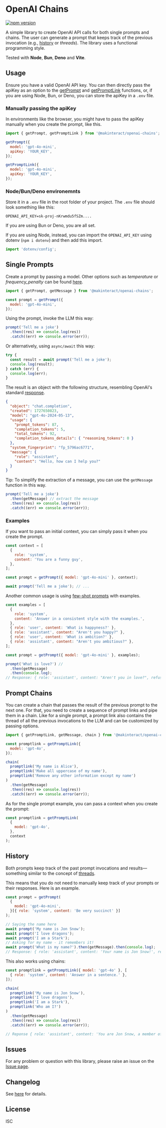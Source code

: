 # OpenAI Chains

[![npm version](https://badge.fury.io/js/@makinteract%2Fopenai-chains.svg)](https://badge.fury.io/js/@makinteract%2Fopenai-chains)

A simple library to create OpenAI API calls for both single prompts and chains. The user can generate a prompt that keeps track of the previous invocation (e.g., [history](#history) or _threads_). The library uses a functional programming style.

Tested with **Node**, **Bun**, **Deno** and **Vite**.

## Usage

Ensure you have a valid OpenAI API key. You can then directly pass the apiKey as an option to the [getPrompt](#single-prompts) and [getPromptLink](#prompt-chains) functions, or, if you are using Node, Bun, or Deno, you can store the apiKey in a `.env` file.

### Manually passing the apiKey

In environments like the browser, you might have to pass the apiKey manually when you create the prompt, like this.

```js
import { getPrompt, getPromptLink } from '@makinteract/openai-chains';

getPrompt({
  model: 'gpt-4o-mini',
  apiKey: 'YOUR_KEY',
});

getPromptLink({
  model: 'gpt-4o-mini',
  apiKey: 'YOUR_KEY',
});
```

### Node/Bun/Deno environemnts

Store it in a `.env` file in the root folder of your project. The `.env` file should look something like this:

```
OPENAI_API_KEY=sk-proj-nKrwmdu5fSZm....
```

If you are using Bun or Deno, you are all set.

If you are using Node, instead, you can import the `OPENAI_API_KEY` using dotenv (`npm i dotenv`) and then add this import.

```js
import 'dotenv/config';
```

## Single Prompts

Create a prompt by passing a model. Other options such as _temperature_ or _frequency_penalty_ can be found [here](https://platform.openai.com/docs/api-reference/chat/create).

```js
import { getPrompt, getMessage } from '@makinteract/openai-chains';

const prompt = getPrompt({
  model: 'gpt-4o-mini',
});
```

Using the prompt, invoke the LLM this way:

```js
prompt('Tell me a joke')
  .then((res) => console.log(res))
  .catch((err) => console.error(err));
```

Or alternatively, using `async/await` this way:

```js
try {
  const result = await prompt('Tell me a joke');
  console.log(result);
} catch (err) {
  console.log(err);
}
```

The result is an object with the following structure, resembling OpenAI's standard [response](https://platform.openai.com/docs/api-reference/chat/create).

```json
{
  "object": "chat.completion",
  "created": 1727650823,
  "model": "gpt-4o-2024-05-13",
  "usage": {
    "prompt_tokens": 87,
    "completion_tokens": 5,
    "total_tokens": 92,
    "completion_tokens_details": { "reasoning_tokens": 0 }
  },
  "system_fingerprint": "fp_5796ac6771",
  "message": {
    "role": "assistant",
    "content": "Hello, how can I help you?"
  }
}
```

Tip: To simplify the extraction of a message, you can use the `getMessage` function in this way.

```js
prompt('Tell me a joke')
  .then(getMessage) // extract the message
  .then((res) => console.log(res))
  .catch((err) => console.error(err));
```

### Examples

If you want to pass an initial context, you can simply pass it when you create the prompt.

```js
const context = [
  {
    role: 'system',
    content: 'You are a funny guy',
  },
];

const prompt = getPrompt({ model: 'gpt-4o-mini' }, context);

await prompt('Tell me a joke'); // ...
```

Another common usage is using [few-shot prompts](https://platform.openai.com/docs/guides/prompt-engineering/tactic-provide-examples) with examples.

```js
const examples = [
  {
    role: 'system',
    content: 'Answer in a consistent style with the examples.',
  },
  { role: 'user', content: 'What is happyness?' },
  { role: 'assistant', content: "Aren't you happy?" },
  { role: 'user', content: 'What is ambition?' },
  { role: 'assistant', content: "Aren't you ambitious?" },
];

const prompt = getPrompt({ model: 'gpt-4o-mini' }, examples);

prompt('What is love?') //
  .then(getMessage)
  .then(console.log);
// Response: { role: 'assistant', content: "Aren't you in love?", refusal: null }
```

## Prompt Chains

You can create a chain that passes the result of the previous prompt to the next one. For that, you need to create a sequence of prompt links and pipe them in a chain. Like for a single prompt, a prompt link also contains the thread of all the previous invocations to the LLM and can be customized by passing options.

```js
import { getPromptLink, getMessage, chain } from '@makinteract/openai-chains';

const promptlink = getPromptLink({
  model: 'gpt-4o',
});

chain(
  promptlink('My name is Alice'),
  promptlink('Make all uppercase of my name'),
  promptlink('Remove any other information except my name')
)
  .then(getMessage)
  .then((res) => console.log(res))
  .catch((err) => console.error(err));
```

As for the single prompt example, you can pass a context when you create the prompt:

```js
const promptlink = getPromptLink(
  {
    model: 'gpt-4o',
  },
  context
);
```

## History

Both prompts keep track of the past prompt invocations and results—something similar to the concept of [threads](https://platform.openai.com/docs/assistants/deep-dive/managing-threads-and-messages).

This means that you do not need to manually keep track of your prompts or their responses. Here is an example.

```js
const prompt = getPrompt(
  {
    model: 'gpt-4o-mini',
  }[{ role: 'system', content: 'Be very succinct' }]
);

// Saying the name here
await prompt('My name is Jon Snow');
await prompt('I love dragons');
await prompt('I am a Stark');
// Asking for my name - it remembers it!
await prompt('What is my name?').then(getMessage).then(console.log);
// Response: { role: 'assistant', content: 'Your name is Jon Snow!', refusal: null }
```

This also works using chains:

```js
const promptlink = getPromptLink({ model: 'gpt-4o' }, [
  { role: 'system', content: 'Answer in a sentence.' },
]);

chain(
  promptlink('My name is Jon Snow'),
  promptlink('I love dragons'),
  promptlink('I am a Stark'),
  promptlink('Who am I?')
)
  .then(getMessage)
  .then((res) => console.log(res))
  .catch((err) => console.error(err));

// Reponse { role: 'assistant', content: 'You are Jon Snow, a member of House Stark.', refusal: null }
```

## Issues

For any problem or question with this library, please raise an issue on the [Issue page](https://github.com/makinteract/openai-chains/issues).

## Changelog

See [here](./CHANGELOG.md) for details.

## License

ISC
